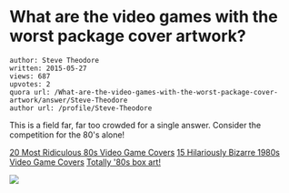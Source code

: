 # What are the video games with the worst package cover artwork?

	author: Steve Theodore
	written: 2015-05-27
	views: 687
	upvotes: 2
	quora url: /What-are-the-video-games-with-the-worst-package-cover-artwork/answer/Steve-Theodore
	author url: /profile/Steve-Theodore


This is a field far, far too crowded for a single answer. Consider the competition for the 80's alone!

[20 Most Ridiculous 80s Video Game Covers](http://www.smosh.com/smosh-pit/photos/20-most-ridiculous-80s-video-game-covers)
[15 Hilariously Bizarre 1980s Video Game Covers](http://guff.com/15-hilariously-bizarre-1980s-video-game-covers)
[Totally '80s box art!](http://www.gamesradar.com/totally-80s-box-art/)



![](https://qph.fs.quoracdn.net/main-qimg-544a82832f7c641affeeaa7c2ad74388-c)


